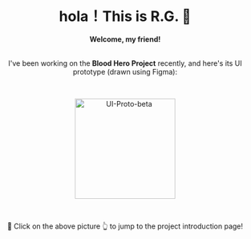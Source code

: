 <div style="text-align: center;" align="center">
  <h1 align="center">
    hola！This is R.G. 🎉
  </h1>
  <div style="font-weight: bold;" align="center">
    Welcome, my friend!
  </div>
  <br/>
  <p align="center">
    I've been working on the <strong>Blood Hero Project</strong> recently, and here's its UI prototype (drawn using Figma):
  </p>
  <br/>
  <p align="center">
    <a href="https://github.com/rg4sun/Hybrid-App" align="center">
			<img src="./.md-imgs/README.assets/UI-Proto-beta.png" alt="UI-Proto-beta" width="200" style="zoom:100%;" /> 		
		</a>
  </p>
  <br/>
	 <p align="center">
    🚀 Click on the above picture 👆 to jump to the project introduction page!
  </p>
</div>


